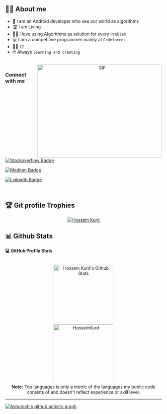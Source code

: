 
## :sassy_man:  About me
- :school: I am an Android developer who see our world as algorithms
- :trophy: I am Living
- :technologist: I love using Algorithms as solution for every `Problem`
- :computer: I am a competitive programmer mainly at `Codeforces`
- :student: `IT`
- :nerd_face: Always `learning and creating`

<br>

<a target="_blank" align="center">
  <img align="right" top="500" height="300" width="400" alt="GIF" src="https://media.giphy.com/media/SWoSkN6DxTszqIKEqv/giphy.gif">
</a>

### Connect with me
<br />

[<img alt="Stackoverflow Badge" src="https://img.shields.io/badge/Stack_Overflow-FE7A16?style=for-the-badge&logo=stack-overflow&logoColor=white" />](https://stackoverflow.com/users/2897869/hossein-kurd)

[<img alt="Medium Badge" src="https://img.shields.io/badge/Medium-red?style=for-the-badge&logo=medium&logoColor=white" />](https://medium.com/@ho.kurd)

[<img alt="LinkedIn Badge" src="https://img.shields.io/badge/linkedin-blue?style=for-the-badge&logo=Linkedin&logoColor=white" />]( https://www.linkedin.com/in/kurdia/)

<br />

## :trophy: Git profile Trophies

<p align="center"> <a href="https://github.com/HosseinKurd/github-profile-trophy"><img src="https://github-profile-trophy.vercel.app/?username=HosseinKurd&layout=compact&theme=buefy" alt="Hossein Kurd" /></a> </p>


## 📊 Github Stats


  <summary><b>💻 GitHub Profile Stats</b></summary>
  <br/>
  <p align="center">
    <a href="https://github.com/HosseinKurd/github-readme-stats"><img alt="Hossein Kurd's Github Stats" src="https://github-readme-stats.vercel.app/api?username=HosseinKurd&show_icons=true&count_private=true&theme=buefy" height="192px"/></a>
<br/>
<img src="https://github-readme-stats.vercel.app/api/top-langs?username=HosseinKurd&langs_count=10&show_icons=true&locale=en&layout=compact&theme=buefy" alt="HosseinKurd" height="192px"/>
  <br/>
  <b>Note:</b> Top languages is only a metric of the languages my public code consists of and doesn't reflect experience or skill level.
  </p>

----

[![Ashutosh's github activity graph](https://activity-graph.herokuapp.com/graph?username=HosseinKurd&bg_color=fafafa&color=914b8c&line=059294&point=48f73b&area=true&hide_border=true)](https://github.com/ashutosh00710/github-readme-activity-graph)

<br/>
